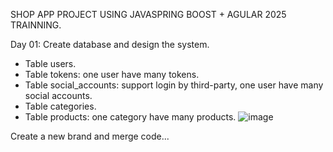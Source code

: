 SHOP APP PROJECT USING JAVASPRING BOOST + AGULAR 2025 TRAINNING.

Day 01: Create database and design the system.
+ Table users.
+ Table tokens: one user have many tokens.
+ Table social_accounts: support login by third-party, one user have many social accounts.
+ Table categories.
+ Table products: one category have many products.
![image](https://github.com/user-attachments/assets/32f183a0-6481-4f76-a6a9-f421de1d5953)

Create a new brand and merge code...

